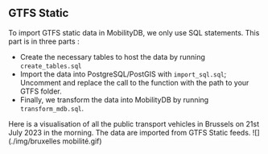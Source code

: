 ## GTFS Static

To import GTFS static data in MobilityDB, we only use SQL statements. This part is in three parts :

* Create the necessary tables to host the data by running <code>create_tables.sql</code>
* Import the data into PostgreSQL/PostGIS with <code>import_sql.sql</code>; Uncomment and replace the call to the function with the path to your GTFS folder.
* Finally, we transform the data into MobilityDB by running <code>transform_mdb.sql</code>.


Here is a visualisation of all the public transport vehicles in Brussels on 21st July 2023 in the morning. The data are imported from GTFS Static feeds.
![](./img/bruxelles mobilité.gif)